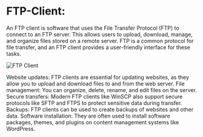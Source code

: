 # FTP-Client:

An FTP client is software that uses the File Transfer Protocol (FTP) to connect to an FTP server. This allows users to upload, download, manage, and organize files stored on a remote server. FTP is a common protocol for file transfer, and an FTP client provides a user-friendly interface for these tasks.


![FTP Client](https://github.com/user-attachments/assets/d4e581e7-235b-4547-8fac-683ec0ea34ab)


Website updates:
FTP clients are essential for updating websites, as they allow you to upload and download files to and from the web server.
File management:
You can organize, delete, rename, and edit files on the server.
Secure transfers:
Modern FTP clients like WinSCP also support secure protocols like SFTP and FTPS to protect sensitive data during transfer.
Backups:
FTP clients can be used to create backups of websites and other data.
Software installation:
They are often used to install software packages, themes, and plugins on content management systems like WordPress.
